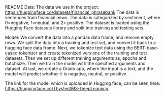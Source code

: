 README Data: The data we use in the project: https://huggingface.co/datasets/financial_phrasebank The data is sentences from financial news. The data is categorized by sentiment, where 0=negative, 1=neutral, and 2= positive. The dataset is loaded using the Hugging Face datasets library and split into training and testing sets.

Model: We convert the data into a pandas data frame, and remove empty rows. We split the data into a training and test set, and convert it back to a hugging face data frame. Next, we tokenize text data using the BERT-base-cased tokenizer and create tokenized versions of the training and test datasets. Then we set up different training arguments as, epochs and batchsize. Then we train the model with the specified arguments and dataset. At last, we create a Grado app, where the input is a text, and the model will predict whether it is negative, neutral, or positive.

The link for the model which is uploaded in Hugging face, can be seen here:
https://huggingface.co/Thysted/M3-DeepLearning
